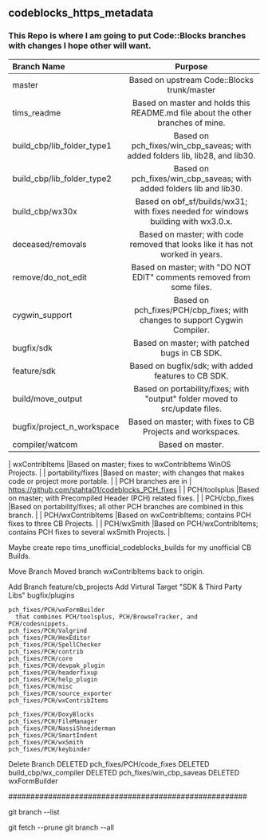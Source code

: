 ## codeblocks_https_metadata
### This Repo is where I am going to put Code::Blocks branches with changes I hope other will want.

| Branch Name                | Purpose |
|:---------------------------|:-------:|
| master                     |Based on upstream Code::Blocks trunk/master |
| tims_readme                |Based on master and holds this README.md file about the other branches of mine. |
| build_cbp/lib_folder_type1 |Based on pch_fixes/win_cbp_saveas; with added folders lib, lib28, and lib30. |
| build_cbp/lib_folder_type2 |Based on pch_fixes/win_cbp_saveas; with added folders lib and lib30. |
| build_cbp/wx30x            |Based on obf_sf/builds/wx31; with fixes needed for windows building with wx3.0.x. |
| deceased/removals          |Based on master; with code removed that looks like it has not worked in years. |
| remove/do_not_edit         |Based on master; with "DO NOT EDIT" comments removed from some files. |
| cygwin_support             |Based on pch_fixes/PCH/cbp_fixes; with changes to support Cygwin Compiler. |
| bugfix/sdk                 |Based on master; with patched bugs in CB SDK. |
| feature/sdk                |Based on bugfix/sdk; with added features to CB SDK. |
| build/move_output          |Based on portability/fixes; with "output" folder moved to src/update files. |
| bugfix/project_n_workspace |Based on master; with fixes to CB Projects and workspaces. |
| compiler/watcom            |Based on master. |

| wxContribItems             |Based on master; fixes to wxContribItems WinOS Projects. |
| portability/fixes          |Based on master; with changes that makes code or project more portable. |
| PCH branches are in        | https://github.com/stahta01/codeblocks_PCH_fixes |
| PCH/toolsplus              |Based on master; with Precompiled Header (PCH) related fixes. |
| PCH/cbp_fixes              |Based on portability/fixes; all other PCH branches are combined in this branch. |
| PCH/wxContribItems         |Based on wxContribItems; contains PCH fixes to three CB Projects. |
| PCH/wxSmith                |Based on PCH/wxContribItems; contains PCH fixes to several wxSmith Projects. |

Maybe create repo tims_unofficial_codeblocks_builds for my unofficial CB Builds.

Move Branch
    Moved branch wxContribItems back to origin.

Add Branch
    feature/cb_projects         Add Virtural Target "SDK & Third Party Libs"
    bugfix/plugins

    pch_fixes/PCH/wxFormBuilder 
      that combines PCH/toolsplus, PCH/BrowseTracker, and PCH/codesnippets.
    pch_fixes/PCH/Valgrind
    pch_fixes/PCH/HexEditor
    pch_fixes/PCH/SpellChecker
    pch_fixes/PCH/contrib
    pch_fixes/PCH/core
    pch_fixes/PCH/devpak_plugin
    pch_fixes/PCH/headerfixup
    pch_fixes/PCH/help_plugin
    pch_fixes/PCH/misc
    pch_fixes/PCH/source_exporter
    pch_fixes/PCH/wxContribItems

    pch_fixes/PCH/DoxyBlocks
    pch_fixes/PCH/FileManager
    pch_fixes/PCH/NassiShneiderman
    pch_fixes/PCH/SmartIndent
    pch_fixes/PCH/wxSmith
    pch_fixes/PCH/keybinder
Delete Branch
    DELETED pch_fixes/PCH/code_fixes
    DELETED build_cbp/wx_compiler
    DELETED pch_fixes/win_cbp_saveas
    DELETED wxFormBuilder

######################################################

git branch --list

git fetch --prune
git branch --all
